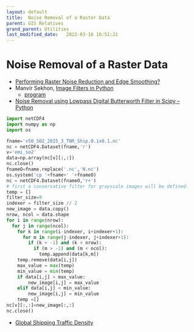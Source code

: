 ```yaml
---
layout: default
title:  Noise Removal of a Raster Data
parent: GIS Relatives
grand_parent: Utilities
last_modified_date:   2022-03-16 16:51:21
---
```

# Noise Removal of a Raster Data

- [Performing Raster Noise Reduction and Edge Smoothing?](https://gis.stackexchange.com/questions/41064/performing-raster-noise-reduction-and-edge-smoothing)
- Manvir Sekhon, [Image Filters in Python](https://towardsdatascience.com/image-filters-in-python-26ee938e57d2)
  - [program](https://github.com/m4nv1r/medium_articles/blob/master/Image_Filters_in_Python.ipynb)
- [Noise Removal using Lowpass Digital Butterworth Filter in Scipy – Python](https://www.geeksforgeeks.org/noise-removal-using-lowpass-digital-butterworth-filter-in-scipy-python/)

```python
import netCDF4
import numpy as np
import os

fname='v50_SO2_2015_3_TNR_Ship.0.1x0.1.nc'
nc = netCDF4.Dataset(fname,'r')
v='emi_so2'
data=np.array(nc[v][:,:])
nc.close()
fnameO=fname.replace('.nc','N.nc')
os.system('cp '+fname+' '+fnameO)
nc = netCDF4.Dataset(fnameO,'r+')
# first a conservative filter for grayscale images will be defined.
temp = []
filter_size=9
indexer = filter_size // 2
new_image = data.copy()
nrow, ncol = data.shape
for i in range(nrow):
  for j in range(ncol):
    for k in range(i-indexer, i+indexer+1):
      for m in range(j-indexer, j+indexer+1):
        if (k > -1) and (k < nrow):
          if (m > -1) and (m < ncol):
            temp.append(data[k,m])
    temp.remove(data[i,j])
    max_value = max(temp)
    min_value = min(temp)
    if data[i,j] > max_value:
        new_image[i,j] = max_value
    elif data[i,j] < min_value:
        new_image[i,j] = min_value
    temp =[]
nc[v][:,:]=new_image[:,:]
nc.close()
```

- [Global Shipping Traffic Density](https://datacatalog.worldbank.org/search/dataset/0037580)